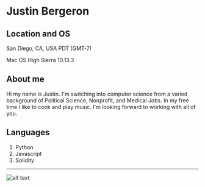 # Justin Bergeron

## Location and OS

San Diego, CA, USA PDT (GMT-7)

Mac OS High Sierra 10.13.3




## About me
Hi my name is Justin. I'm switching into computer science from a varied background of Political Science, Nonprofit,
and Medical Jobs. In my free time I like to cook and play music. I'm looking forward to working with all of you. 

## Languages
1. Python
2. Javascript
3. Solidity


***

![alt text](https://qph.fs.quoracdn.net/main-qimg-f15c41428c12dc1161501dd8847440e4-c "Nebula")
